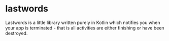 # lastwords
Lastwords is a little library written purely in Kotlin which notifies you when your app is terminated - that is all activities are either finishing or have been destroyed.
